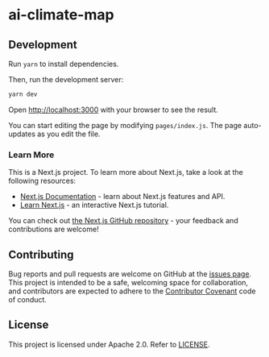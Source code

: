 # ai-climate-map

## Development

Run `yarn` to install dependencies.

Then, run the development server:

```bash
yarn dev
```

Open [http://localhost:3000](http://localhost:3000) with your browser to see
the result.

You can start editing the page by modifying `pages/index.js`. The page
auto-updates as you edit the file.

### Learn More

This is a Next.js project. To learn more about Next.js, take a look at the
following resources:

- [Next.js Documentation](https://nextjs.org/docs) - learn about Next.js
  features and API.
- [Learn Next.js](https://nextjs.org/learn) - an interactive Next.js tutorial.

You can check out [the Next.js GitHub
repository](https://github.com/vercel/next.js/) - your feedback and
contributions are welcome!

## Contributing

Bug reports and pull requests are welcome on GitHub at the [issues
page](https://github.com/dymaxionlabs/ai-climate-map). This project is intended
to be a safe, welcoming space for collaboration, and contributors are expected
to adhere to the [Contributor Covenant](http://contributor-covenant.org) code
of conduct.

## License

This project is licensed under Apache 2.0. Refer to
[LICENSE](https://github.com/dymaxionlabs/ai-climate-map/blob/main/LICENSE).
